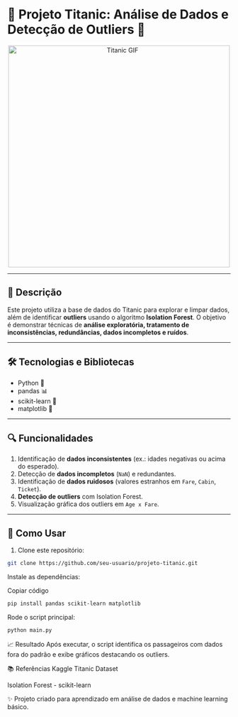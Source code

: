 <p align="center">
  <h1>🚢 Projeto Titanic: Análise de Dados e Detecção de Outliers 🧪</h1>
</p>

<p align="center">
  <img src="https://miro.medium.com/0*CTJNRzvl8UDyyJ9V" alt="Titanic GIF" width="500"/>
</p>

---

## 📌 Descrição

Este projeto utiliza a base de dados do Titanic para explorar e limpar dados, além de identificar **outliers** usando o algoritmo **Isolation Forest**. O objetivo é demonstrar técnicas de **análise exploratória, tratamento de inconsistências, redundâncias, dados incompletos e ruídos**.

---

## 🛠 Tecnologias e Bibliotecas

- Python 🐍
- pandas 📊
- scikit-learn 🧠
- matplotlib 🎨

---

## 🔍 Funcionalidades

1. Identificação de **dados inconsistentes** (ex.: idades negativas ou acima do esperado).  
2. Detecção de **dados incompletos** (`NaN`) e redundantes.  
3. Identificação de **dados ruidosos** (valores estranhos em `Fare`, `Cabin`, `Ticket`).  
4. **Detecção de outliers** com Isolation Forest.  
5. Visualização gráfica dos outliers em `Age x Fare`.

---

## 📖 Como Usar

1. Clone este repositório:
```bash
git clone https://github.com/seu-usuario/projeto-titanic.git
```
Instale as dependências:

Copiar código
```bash
pip install pandas scikit-learn matplotlib
```
Rode o script principal:

```bash
python main.py
```

📈 Resultado
Após executar, o script identifica os passageiros com dados fora do padrão e exibe gráficos destacando os outliers.

📚 Referências
Kaggle Titanic Dataset

Isolation Forest - scikit-learn

✨ Projeto criado para aprendizado em análise de dados e machine learning básico.
